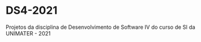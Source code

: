 # DS4-2021

Projetos da disciplina de Desenvolvimento de Software IV do curso de SI da UNIMATER - 2021
